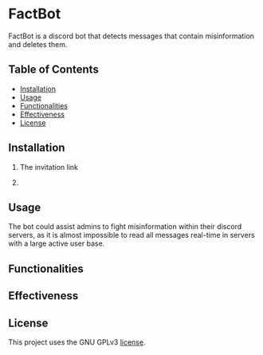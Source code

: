 # FactBot

FactBot is a discord bot that detects messages that contain misinformation and deletes them. 

## Table of Contents

- [Installation](#installation)
- [Usage](#usage)
- [Functionalities](#functionalities)
- [Effectiveness](#effectiveness)
- [License](#license)

## Installation

1. The invitation link

2. 

## Usage

The bot could assist admins to fight misinformation within their discord servers, as it is almost impossible to read all messages real-time in servers with a large active user base. 

## Functionalities

## Effectiveness

## License

This project uses the GNU GPLv3 [license](https://github.com/ai-misinformation-hackathon-2023/main/blob/main/LICENSE). 
